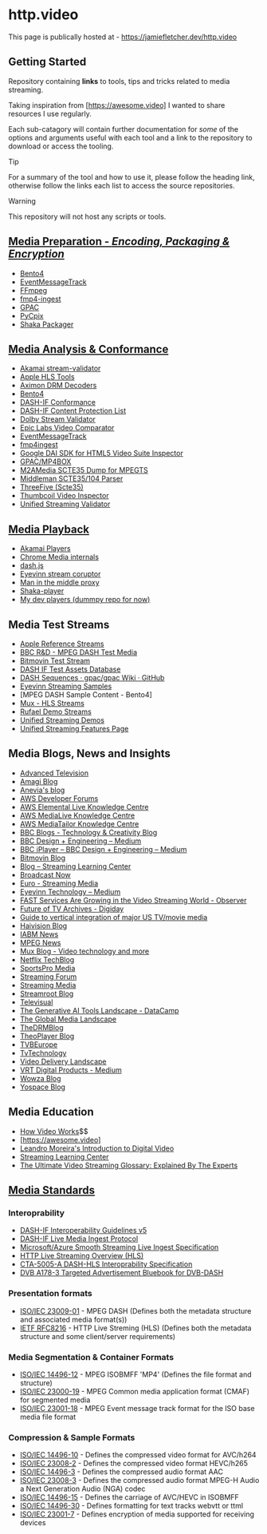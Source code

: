 # http.video

This page is publically hosted at - https://jamiefletcher.dev/http.video

## Getting Started
Repository containing **links** to tools, tips and tricks related to media streaming. 

Taking inspiration from [https://awesome.video] I wanted to share resources I use regularly. 

Each sub-catagory will contain further documentation for *some* of the options and arguments useful with each tool and a link to the repository to download or access the tooling. 

> [!TIP]
> For a summary of the tool and how to use it, please follow the heading link, otherwise follow the links each list to access the source repositories. 

> [!WARNING]
> This repository will not host any scripts or tools.

## [Media Preparation - *Encoding, Packaging & Encryption*]
- [Bento4]
- [EventMessageTrack]
- [FFmpeg]
- [fmp4-ingest]
- [GPAC]
- [PyCpix]
- [Shaka Packager]


## [Media Analysis & Conformance]
- [Akamai stream-validator]
- [Apple HLS Tools]
- [Aximon DRM Decoders]
- [Bento4]
- [DASH-IF Conformance]
- [DASH-IF Content Protection List]
- [Dolby Stream Validator]
- [Epic Labs Video Comparator]
- [EventMessageTrack]
- [fmp4ingest]
- [Google DAI SDK for HTML5 Video Suite Inspector]
- [GPAC/MP4BOX]
- [M2AMedia SCTE35 Dump for MPEGTS]
- [Middleman SCTE35/104 Parser]
- [ThreeFive (Scte35)]
- [Thumbcoil Video Inspector]
- [Unified Streaming Validator]

## [Media Playback]
- [Akamai Players]
- [Chrome Media internals]
- [dash.js]
- [Eyevinn stream coruptor]
- [Man in the middle proxy]
- [Shaka-player]
- [My dev players (dummpy repo for now)]

## Media Test Streams
- [Apple Reference Streams]
- [BBC R&D - MPEG DASH Test Media]
- [Bitmovin Test Stream]
- [DASH IF Test Assets Database]
- [DASH Sequences · gpac/gpac Wiki · GitHub]
- [Eyevinn Streaming Samples]
- [MPEG DASH Sample Content - Bento4]
- [Mux - HLS Streams]
- [Rufael Demo Streams]
- [Unified Streaming Demos]
- [Unified Streaming Features Page]
  
## Media Blogs, News and Insights
- [Advanced Television]
- [Amagi Blog]
- [Anevia's blog]
- [AWS Developer Forums]
- [AWS Elemental Live Knowledge Centre]
- [AWS MediaLive Knowledge Centre]
- [AWS MediaTailor Knowledge Centre]
- [BBC Blogs - Technology & Creativity Blog]
- [BBC Design + Engineering – Medium]
- [BBC iPlayer – BBC Design + Engineering – Medium]
- [Bitmovin Blog]
- [Blog – Streaming Learning Center]
- [Broadcast Now]
- [Euro - Streaming Media]
- [Eyevinn Technology – Medium]
- [FAST Services Are Growing in the Video Streaming World - Observer]
- [Future of TV Archives - Digiday]
- [Guide to vertical integration of major US TV/movie media]
- [Haivision Blog]
- [IABM News]
- [MPEG	News]
- [Mux Blog - Video technology and more]
- [Netflix TechBlog]
- [SportsPro Media]
- [Streaming Forum]
- [Streaming Media]
- [Streamroot Blog]
- [Televisual]
- [The Generative AI Tools Landscape - DataCamp]
- [The Global Media Landscape]
- [TheDRMBlog]
- [TheoPlayer Blog]
- [TVBEurope]
- [TvTechnology]
- [Video Delivery Landscape]
- [VRT Digital Products  - Medium]
- [Wowza Blog]
- [Yospace Blog]

## Media Education
- [How Video Works]$$
- [https://awesome.video]
- [Leandro Moreira's Introduction to Digital Video]
- [Streaming Learning Center]
- [The Ultimate Video Streaming Glossary: Explained By The Experts]

## [Media Standards]
### Interoprability 
- [DASH-IF Interoperability Guidelines v5]
- [DASH-IF Live Media Ingest Protocol]
- [Microsoft/Azure Smooth Streaming Live Ingest Specification]
- [HTTP Live Streaming Overview (HLS)]
- [CTA-5005-A DASH-HLS Interoprability Specification]
- [DVB A178-3 Targeted Advertisement Bluebook for DVB-DASH]
  
### Presentation formats
- [ISO/IEC 23009-01] - MPEG DASH (Defines both the metadata structure and associated media format(s))
- [IETF RFC8216] - HTTP Live Streming (HLS) (Defines both the metadata structure
  and some client/server requirements)

### Media Segmentation & Container Formats
- [ISO/IEC 14496-12] - MPEG ISOBMFF 'MP4' (Defines the file format and structure)
- [ISO/IEC 23000-19] - MPEG Common media application format (CMAF) for segmented media
- [ISO/IEC 23001-18] - MPEG Event message track format for the ISO base media file format

### Compression & Sample Formats
- [ISO/IEC 14496-10] - Defines the compressed video format for AVC/h264 
- [ISO/IEC 23008-2] - Defines the compressed video format HEVC/h265 
- [ISO/IEC 14496-3] - Defines the compressed audio format AAC 
- [ISO/IEC 23008-3] - Defines the compressed audio format MPEG-H Audio a Next Generation Audio (NGA) codec
- [ISO/IEC 14496-15] - Defines the carriage of AVC/HEVC in ISOBMFF 
- [ISO/IEC 14496-30] - Defines formatting for text tracks webvtt or ttml
- [ISO/IEC 23001-7] - Defines encryption of media supported for receiving devices




<!----------- 
Reference Links - NOTE this block must be copied to the foot of each page for useage globally 
---------->
<!-- Local -->
[Media Preparation - *Encoding, Packaging & Encryption*]:./docs/media-preparation/media-preparation
[Media Analysis & Conformance]:./docs/analysis-conformance/analysis-conformance
[Media Playback]:./docs/media-playback/media-playback
[Media Standards]:./docs/standards/standards
[My dev players (dummpy repo for now)]:./players/players

<!-- External -->
<!-- Media Preparation -->
[EventMessageTrack]:https://github.com/unifiedstreaming/event-message-track
[Bento4]:https://github.com/axiomatic-systems/Bento4
[FFmpeg]:https://github.com/FFmpeg/FFmpeg
[fmp4-ingest]:https://github.com/unifiedstreaming/fmp4-ingest
[GPAC]:https://wiki.gpac.io/
[PyCpix]:https://github.com/unifiedstreaming/pycpix
[Shaka Packager]:https://github.com/shaka-project/shaka-packager

<!-- Media Analysis & Conformance -->
[Akamai stream-validator]:https://players.akamai.com/stream-validator
[Apple HLS Tools]:https://developer.apple.com/documentation/http-live-streaming/using-apple-s-http-live-streaming-hls-tools
[Aximon DRM Decoders]:https://tools.axinom.com/
[DASH-IF Conformance]:https://conformance.dashif.org/
[DASH-IF Content Protection List]:https://dashif.org/identifiers/content_protection/
[Dolby Stream Validator]:https://ott.dolby.com/OnDelKits_dev/StreamValidator/Start_Here.html
[Epic Labs Video Comparator]:https://github.com/epiclabs-io/epic-video-comparator
[EventMessageTrack]:https://github.com/unifiedstreaming/event-message-track
[fmp4ingest]:https://github.com/unifiedstreaming/fmp4-ingest
[Google DAI SDK for HTML5 Video Suite Inspector]:https://googleads.github.io/googleads-ima-html5-dai/vsi/
[GPAC/MP4BOX]:https://github.com/gpac/gpac/wiki/MP4Box
[M2AMedia SCTE35 Dump for MPEGTS]:https://github.com/m2amedia/scte35dump
[Middleman SCTE35/104 Parser]:https://tools.middleman.tv/scte35-parser
[ThreeFive (Scte35)]:https://github.com/futzu/SCTE-35_threefive
[Thumbcoil Video Inspector]:https://thumb.co.il/
[Unified Streaming Validator]:https://validator.unified-streaming.com/

<!-- Media Analysis & Conformance -->
[Akamai Players]:https://players.akamai.com/players
[Chrome Media internals]:chrome://media-internals
[dash.js]:https://github.com/Dash-Industry-Forum/dash.js
[Eyevinn stream coruptor]:https://github.com/Eyevinn/streaming-onboarding/blob/master/Stream-Corruptor.md
[Man in the middle proxy]:https://github.com/mitmproxy/mitmproxy
[Shaka-player]:https://github.com/shaka-project/shaka-player
[My dev players (dummpy repo for now)]:./players/players.md

<!-- Media Test Streams -->
[Apple Reference Streams]:https://developer.apple.com/streaming/examples/
[BBC R&D - MPEG DASH Test Media]:http://rdmedia.bbc.co.uk/
[Bitmovin Test Stream]:https://bitmovin.com/demos/stream-test
[DASH IF Test Assets Database]:https://testassets.dashif.org/#testvector/list
[DASH Sequences · gpac/gpac Wiki · GitHub]:https://github.com/gpac/gpac/wiki/DASH-Sequences
[Eyevinn Streaming Samples]:https://github.com/Eyevinn/http-streaming-samples
[MPEG DASH Sample Content | Bento4]:http://www.bento4.com/developers/dash/dash-sample-content/
[Mux - HLS Streams]:https://test-streams.mux.dev/
[Rufael Demo Streams]:https://dvb-2017-dm.s3.eu-central-1.amazonaws.com/overview.html
[Unified Streaming Demos]:https://demo.unfied-streaming.com 
[Unified Streaming Features Page]:https://demo.unified-streaming.com/k8s/features/stable/#!/mpd

<!-- Media Standards - Interoprability -->  
[DASH-IF Interoperability Guidelines v5]:https://dashif.org/guidelines/iop-v5/
[DASH-IF Live Media Ingest Protocol]:https://dashif-documents.azurewebsites.net/Ingest/master/DASH-IF-Ingest.html
[Microsoft/Azure Smooth Streaming Live Ingest Specification]:https://learn.microsoft.com/en-us/previous-versions/media-services/previous/media-services-fmp4-live-ingest-overview
[HTTP Live Streaming Overview (HLS)]:https://developer.apple.com/documentation/http-live-streaming
[CTA-5005-A DASH-HLS Interoprability Specification]:https://cdn.cta.tech/cta/media/media/resources/standards/cta-5005-a-final.pdf
[DVB A178-3 Targeted Advertisement Bluebook for DVB-DASH]:https://dvb.org/?standard=dynamic-substitution-of-content-in-linear-broadcast-part-3-carriage-and-signalling-of-placement-opportunity-information-in-dvb-dash

<!-- Media Standards - Presentation formats --> 
[ISO/IEC 23009-01]:https://www.iso.org/standard/83314.html
[IETF RFC8216]:https://datatracker.ietf.org/doc/html/draft-pantos-hls-rfc8216bis

<!-- Media Standards - Segmentation & Container Formats -->
[ISO/IEC 14496-12]:https://www.iso.org/standard/83102.html
[ISO/IEC 23000-19]:https://www.iso.org/standard/85623.html
[ISO/IEC 23001-18]:https://www.iso.org/standard/82529.html

<!-- Media Standards - Compression & Sample Formats -->
[ISO/IEC 14496-10]:https://www.iso.org/standard/83529.html
[ISO/IEC 23008-2]:https://www.iso.org/standard/85457.html
[ISO/IEC 14496-3]:https://www.iso.org/standard/76383.html
[ISO/IEC 23008-3]:https://www.iso.org/standard/83525.html
[ISO/IEC 14496-15]:https://www.iso.org/standard/83336.html
[ISO/IEC 14496-30]:https://www.iso.org/standard/75394.html
[ISO/IEC 23001-7]:https://iso.org/standard/84637.html

<!-- Media Standards - Groups -->
[3GPP]:https://www.3gpp.org/
[Alliance for Open media]:https://aomedia.org/
[ATSC]:https://www.atsc.org/
[CP2PA]:https://c2pa.org/
[CTA-Wave]:https://github.com/cta-wave
[DASH-IF]:https://dashif.org/
[DVB]:https://dvb.org/
[HbbTV]:https://www.hbbtv.org/
[ISO]:https://www.iso.org/home.html
[ITU]:https://www.itu.int/en/Pages/default.aspx
[MP4 Registration Authority]:https://mp4ra.org/
[MPEG]:https://www.mpeg.org/about-mpeg/
[SCTE]:https://www.scte.org/
[SMPTE]:https://www.smpte.org/
[SVTA]:https://www.svta.org/
[W3C]:https://www.w3.org/

<!-- Education -->
[How Video Works]:https://howvideo.works/
[https://awesome.video]:https://awesome.video
[Streaming Learning Center]:https://streaminglearningcenter.com/
[Leandro Moreira's Introduction to Digital Video]:https://github.com/leandromoreira/digital_video_introduction
[The Ultimate Video Streaming Glossary: Explained By The Experts]:https://tinuiti.com/blog/ott-ads/video-streaming-glossary/

<!-- Media Blogs and Insights -->
[Advanced Television]:https://advanced-television.com/
[Amagi Blog]:https://www.amagi.com/resources/
[Anevia's blog]:https://anevia.com/blog/
[AWS Developer Forums]:https://forums.aws.amazon.com/category.jspa?categoryID=43
[AWS Elemental Live Knowledge Centre]:https://repost.aws/tags/TAdvB1VHw2SDinN3XY4E6oJQ/aws-elemental-live
[AWS MediaLive Knowledge Centre]:https://repost.aws/tags/TAQT5TNwtgSqeM9NCSKfOJPQ/aws-elemental-medialive
[AWS MediaTailor Knowledge Centre]:https://repost.aws/tags/TAtkvXWoCvTpe77g9M3Tuv_Q/aws-elemental-mediatailor
[BBC Blogs - Technology & Creativity Blog]:https://www.bbc.co.uk/blogs/internet
[BBC Design + Engineering – Medium]:https://medium.com/bbc-design-engineering
[BBC iPlayer – BBC Design + Engineering – Medium]:https://medium.com/bbc-design-engineering/iplayer/home
[Bitmovin Blog]:https://bitmovin.com/blog/
[Blog – Streaming Learning Center]:https://streaminglearningcenter.com/blog
[Broadcast Now]:https://www.broadcastnow.co.uk/tech
[Euro - Streaming Media]:http://europe.streamingmedia.com/
[Eyevinn Technology – Medium]:https://medium.com/@eyevinntechnology
[FAST Services Are Growing in the Video Streaming World - Observer]:https://observer.com/2024/04/paramount-streaming-ceo-tom-ryan-speaks-growth-of-fast-services-in-streaming/
[Future of TV Archives - Digiday]:https://digiday.com/future-of-tv/
[Guide to vertical integration of major US TV/movie media]:https://imgur.com/gallery/dhrhkaZ
[Haivision Blog]:https://www.haivision.com/products/kb-series/
[IABM News]:https://www.theiabm.org/newslist/?news_type%5B%5D=Technology+News&topline_tag=
[MPEG	News]:https://mpeg.chiariglione.org/news
[Mux Blog - Video technology and more]:https://mux.com/blog/
[Netflix TechBlog]:https://netflixtechblog.com/
[SportsPro Media]:http://www.[sportspromedia.com/
[Streaming Forum]:http://www.streaming-forum.com/2019/LatestNewsArchive.aspx
[Streaming Media]:https://www.streamingmedia.com/
[Streamroot Blog]:https://blog.streamroot.io/
[Televisual]:http://www.televisual.com/news.html
[The Generative AI Tools Landscape - DataCamp]:https://www.datacamp.com/cheat-sheet/the-generative-ai-tools-landscape
[The Global Media Landscape]:https://www.gwi.com/reports/global-media-landscape
[TheDRMBlog]:https://go.buydrm.com/thedrmblog
[TheoPlayer Blog]:https://www.theoplayer.com/blog
[TVBEurope]:https://www.tvbeurope.com/
[TvTechnology]:https://www.tvtechnology.com/
[Video Delivery Landscape]:https://tinuiti.com/blog/ott-ads/video-streaming-glossary/https://divitel.com/video-delivery-landscape/
[VRT Digital Products - Medium]:https://medium.com/vrt-digital-studio/
[Wowza Blog]:https://www.wowza.com/blog/category/blog
[Yospace Blog]:http://www.yospace.com/category/blog/
[Foo]:https://foo
